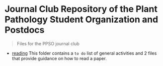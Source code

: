 # Journal Club Repository of the Plant Pathology Student Organization and Postdocs

> Files for the PPSO journal club 

- [reading](https://github.com/jsolorzano734/journalClubPPSO/tree/main/reading) This folder contains a `to do` list of general activities and 2 files that provide guidance on how to read a paper. 

